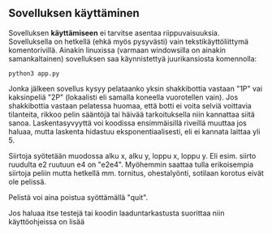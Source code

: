 
## Sovelluksen käyttäminen
Sovelluksen **käyttämiseen** ei tarvitse asentaa riippuvaisuuksia. Sovelluksella on hetkellä (ehkä myös pysyvästi) vain tekstikäyttöliittymä komentorivillä. Ainakin linuxissa (varmaan windowsilla on ainakin samankaltainen) sovelluksen saa käynnistettyä juurikansiosta komennolla:

	python3 app.py

Jonka jälkeen sovellus kysyy pelataanko yksin shakkibottia vastaan "1P" vai kaksinpeliä "2P" (lokaalisti eli samalla koneella vuorotellen vain). Jos shakkibottia vastaan pelatessa huomaa, että botti ei voita selviä voittavia tilanteita, rikkoo pelin sääntöjä tai häivää tarkoituksella niin kannattaa siitä sanoa. Laskentasyvyyttä voi koodissa ensimmäisillä riveillä muuttaa jos haluaa, mutta laskenta hidastuu eksponentiaalisesti, eli ei kannata laittaa yli 5.

Siirtoja syötetään muodossa alku x, alku y, loppu x, loppu y. Eli esim. siirto ruudulta e2 ruutuun e4 on "e2e4". Myöhemmin saattaa tulla erikoisempia siirtoja peliin mutta hetkellä mm. tornitus, ohestalyönti, sotilaan korotus eivät ole pelissä.

Pelistä voi aina poistua syöttämällä "quit".

Jos haluaa itse testejä tai koodin laaduntarkastusta suorittaa niin käyttöohjeissa on lisää
